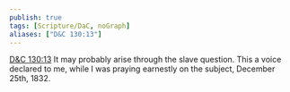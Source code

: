```yaml
---
publish: true
tags: [Scripture/DaC, noGraph]
aliases: ["D&C 130:13"]
---
```

[D&C 130:13](https://churchofjesuschrist.org/study/scriptures/dc-testament/dc/130?lang=eng&id=p13#p13) It may probably arise through the slave question. This a voice declared to me, while I was praying earnestly on the subject, December 25th, 1832.

